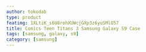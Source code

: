 ```yaml
---
author: tokodab
type: product
featimg: 1XLtiK_s6U8rohXUWcjGXp3z6yuSMlO57
title: Comics Teen Titans 3 Samsung Galaxy S9 Case
tags: [samsung, galaxy, s9]
category: [samsung]
---
```

